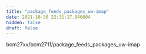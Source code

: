 ```yaml
---
title: "package_feeds_packages_uw-imap"
date: 2021-10-30 22:31:17.946604
hidden: false
draft: false
---
```


bcm27xx/bcm2711/package_feeds_packages_uw-imap

